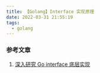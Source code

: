 ```yaml
---
title: 【Golang】Interface 实现原理
date: 2022-03-31 21:55:19
tags:
  - golang
---
```


### 参考文章

1. [深入研究 Go interface 底层实现](https://halfrost.com/go_interface/)